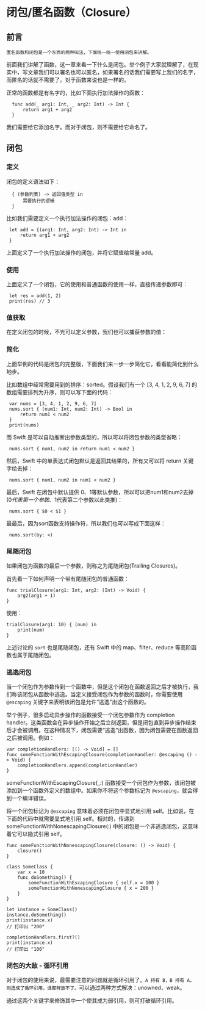 # 闭包/匿名函数（Closure）

## 前言
`匿名函数和闭包是一个东西的两种叫法，下面统一统一使用闭包来讲解。`
 
前面我们讲解了函数，这一章来看一下什么是闭包。举个例子大家就理解了，在现实中，写文章我们可以署名也可以匿名，如果署名的话我们需要写上我们的名字，而匿名的话就不需要了。对于函数来说也是一样的。
  
正常的函数都是有名字的，比如下面执行加法操作的函数：
```
  func add(_ arg1: Int, _ arg2: Int) -> Int {
      return arg1 + arg2
  }
```
  
我们需要给它添加名字。而对于闭包，则不需要给它命名了。
  
## 闭包
### 定义
闭包的定义语法如下：
```
  { (参数列表) -> 返回值类型 in
      需要执行的逻辑
  }
```
 
比如我们需要定义一个执行加法操作的闭包：add：
```
 let add = {(arg1: Int, arg2: Int) -> Int in
     return arg1 + arg2
 }
```
 
上面定义了一个执行加法操作的闭包，并将它赋值给常量 add。

### 使用
上面定义了一个闭包，它的使用和普通函数的使用一样，直接传递参数即可：
```
 let res = add(1, 2)
 print(res) // 3
```

### 值获取
在定义闭包的时候，不光可以定义参数，我们也可以捕获参数的值：
 
### 简化
上面举例的代码是闭包的完整版，下面我们来一步一步简化它，看看能简化到什么地步。
 
比如数组中经常需要用到的排序：sorted。假设我们有一个 [3, 4, 1, 2, 9, 6, 7] 的数组需要排列为升序，则可以写下面的代码：
```
 var nums = [3, 4, 1, 2, 9, 6, 7]
 nums.sort { (num1: Int, num2: Int) -> Bool in
     return num1 < num2
 }
 print(nums)
```
 
而 Swift 是可以自动推断出参数类型的，所以可以将闭包参数的类型省略：
```
 nums.sort { num1, num2 in return num1 < num2 }
```
 
然后，Swift 中的单表达式闭包默认是返回其结果的，所有又可以将 return 关键字给去掉：
```
 nums.sort { num1, num2 in num1 < num2 }
```
 
最后，Swift 在闭包中默认提供 $0、$1等默认参数，所以可以把num1和num2去掉($0代表第一个参数、$1代表第二个参数以此类推)：
```
 nums.sort { $0 < $1 }
```

最最后，因为sort函数支持操作符，所以我们也可以写成下面这样：
```
 nums.sort(by: <)
```
 
### 尾随闭包
如果闭包为函数的最后一个参数，则称之为尾随闭包(Trailing Closures)。
 
首先看一下如何声明一个带有尾随闭包的普通函数：
```
func trialClosure(arg1: Int, arg2: (Int) -> Void) {
    arg2(arg1 + 1)
}
```
使用：
```
trialClosure(arg1: 10) { (num) in
    print(num)
}
```

上述讨论的 `sort` 也是尾随闭包，还有 Swift 中的 map、filter、reduce 等高阶函数也属于尾随闭包。

### 逃逸闭包
当一个闭包作为参数传到一个函数中，但是这个闭包在函数返回之后才被执行，我们称该闭包从函数中逃逸。当定义接受闭包作为参数的函数时，你需要使用 `@escaping` 关键字来表明该闭包是允许“逃逸”出这个函数的。

举个例子，很多启动异步操作的函数接受一个闭包参数作为 completion handler。这类函数会在异步操作开始之后立刻返回，但是闭包直到异步操作结束后才会被调用。在这种情况下，闭包需要“逃逸”出函数，因为闭包需要在函数返回之后被调用。例如：
```
var completionHandlers: [() -> Void] = []
func someFunctionWithEscapingClosure(completionHandler: @escaping () -> Void) {
    completionHandlers.append(completionHandler)
}
```
someFunctionWithEscapingClosure(_:) 函数接受一个闭包作为参数，该闭包被添加到一个函数外定义的数组中。如果你不将这个参数标记为 `@escaping`，就会得到一个编译错误。

将一个闭包标记为 `@escaping` 意味着必须在闭包中显式地引用 self。比如说，在下面的代码中就需要显式地引用 self。相对的，传递到 someFunctionWithNonescapingClosure(:) 中的闭包是一个非逃逸闭包，这意味着它可以隐式引用 self。
```
func someFunctionWithNonescapingClosure(closure: () -> Void) {
    closure()
}

class SomeClass {
    var x = 10
    func doSomething() {
        someFunctionWithEscapingClosure { self.x = 100 }
        someFunctionWithNonescapingClosure { x = 200 }
    }
}

let instance = SomeClass()
instance.doSomething()
print(instance.x)
// 打印出 "200"

completionHandlers.first?()
print(instance.x)
// 打印出 "100"
```

### 闭包的大敌 - 循环引用
对于闭包的使用来说，最需要注意的问题就是循环引用了。`A 持有 B，B 持有 A，则造成了循环引用，谁都释放不了。`可以通过两种方式解决：unowned、weak。

通过这两个关键字来修饰其中一个使其成为弱引用，则可打破循环引用。
```

```

